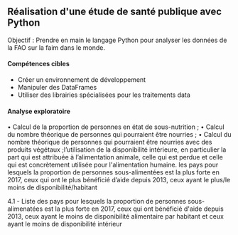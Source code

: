 ## Réalisation d'une étude de santé publique avec Python
Objectif : Prendre en main le langage Python pour analyser les données de la FAO sur la faim dans le monde.
#### Compétences cibles
  - Créer un environnement de développement
  - Manipuler des DataFrames
  - Utiliser des librairies spécialisées pour les traitements data
#### Analyse exploratoire
•	Calcul de la proportion de personnes en état de sous-nutrition ;
• Calcul du nombre théorique de personnes qui pourraient être nourries ;
• Calcul du nombre théorique de personnes qui pourraient être nourries avec des produits végétaux ;l’utilisation de la disponibilité intérieure, en particulier la part qui est attribuée à l’alimentation animale, celle qui est perdue et celle qui est concrètement utilisée pour l'alimentation humaine. 
les pays pour lesquels la proportion de personnes sous-alimentées est la plus forte en 2017, ceux qui ont le plus bénéficié d’aide depuis 2013, ceux ayant le plus/le moins de disponibilité/habitant

4.1 - Liste des pays pour lesquels la proportion de personnes sous-alimenatées est la plus forte en 2017, ceux qui ont bénéficié d'aide depuis 2013, ceux ayant le moins de disponibilité alimentaire par habitant et ceux ayant le moins de disponibilité intérieur

